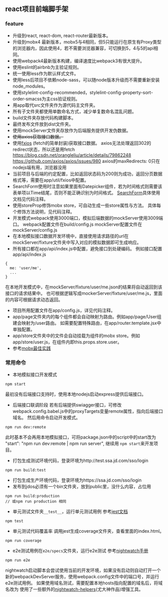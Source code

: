 ## react项目前端脚手架

### feature

* 升级到react, react-dom, react-router最新版本。
* 升级到mobx4 最新版本，mobx5与4相同，但5只能运行在原生有Proxy类型的浏览器内，因此使用4，若不需要浏览器兼容，可切换到5，4与5的api相同。
* 使用webpack4最新版本构建，编译速度比webpack3有很大提升。
* 使用eslint的airbnb为主验证规则。
* 统一使用less作为默认样式文件。
* 使用less后项目不依赖node-sass，可以随node版本升级而不需要重新安装node\_modules。
* 使用stylelint-config-recommended，stylelint-config-property-sort-order-smacss为主css验证规则。
* 用app取代src文件夹作为源代码主文件夹。
* 所有子文件夹都使用单数命名方式，减少单复数命名混乱问题。
* build文件夹存放代码构建脚本。
* 最终发布文件放到dist文件夹。
* 使用mockServer文件夹存放作为后端服务提供开发伪数据。
* ~~使用axios获取接口数据。~~
* 使用[fxios](https://github.com/superwf/fxios) (fetch的简单封装)获取接口数据。
    axios无法处理返回302的redirect状态，所以还是用fetch
    https://blog.csdn.net/orangleliu/article/details/79862248
    https://github.com/axios/axios/issues/980
    axios的maxRedirects: 0只在nodejs端有用，浏览器没用
* 当前项目与后端的约定配置，比如返回状态码为200则为成功，返回分页数据格式等，需要在app/util/fxios中配置。
* SearchForm使用时注意如果里面有Datepicker组件，若为时间格式则需要该表单项以Time结尾，否则不能正确识别为时间格式。
  [SearchForm](http://git.jd.com/rmb-frontend/react-scaffold/blob/master/app/component/SearchForm/index.jsx)具体使用文档见代码注释。
* 使用storeProp修饰mobx store，可自动生成一些store属性与方法。
  具体每个修饰方法说明，见代码注释。
* 开发模式webpack使用3000端口，模拟后端数据的mockServer使用3009端口。
  webpack配置文件在build/config.js
  mockServer配置文件在mockServer/config.js
* 在本地模拟接口数据开发环境中，直接使用请求路径的url在mockServer/fixture文件夹中写入对应的模拟数据即可生成响应。
* 所有接口都在app/api/index.js中配置，避免接口到处硬编码。
例如接口配置
app/api/index.js
```
{
  me: 'user/me',
  ...
}
```
在本地开发模式中，在mockServer/fixture/user/me.json的结果将自动返回到该接口的请求结果中。
也可根据逻辑写成mockerServer/fixture/user/me.js，里面的内容可根据请求动态返回。

* 项目所用配置文件在app/config.js，详见代码注释。
* app/page文件夹内的每个组件都会自动映射为路由。例如app/page/User组建会映射为/user路由。
  如需要配置特殊路由，在app/router.template.jsx中单独配置。
* app/store文件夹中的文件会自动挂载为组件的mobx store。例如app/store/user.js，在组件内即this.props.store.user。
* 参考[mobx最佳实践](https://medium.com/dailyjs/mobx-react-best-practices-17e01cec4140)

### 常用命令

* 本地模拟接口开发模式
```
npm start
```
最初没有后端接口支持时，使用本地nodejs启动express提供后端接口。

* 后端接口联调阶段
  若有后端提供swiagger接口，可修改webpack.config.babel.js中的proxyTargets变量remote属性，指向后端接口域名。
然后用命令启动开发模式。
```
npm run dev:remote
```
此时基本不会再用本地模拟接口，可将package.json中的script中的start改为
    "start": "npm run dev:remote | npm run server",
继续用 `npm start`来开发项目。

* 打包生成测试环境代码，登录环境为http://test.ssa.jd.com/sso/login
```
npm run build:test
```

* 打包生成生产环境代码，登录环境为https://ssa.jd.com/sso/login
* 发布到jdos必须有一个bin文件夹，放到public里，没什么内容，占位用
```
npm run build:production
// 或npm run production 相同
```

* 单元测试文件夹`__test__`，运行单元测试用例
  参考[jest文档](https://facebook.github.io/jest/)
```
npm test
```

* 单元测试代码覆盖率
  调用jest生成coverage文件夹，查看里面的index.html。
```
npm run coverage
```

* e2e测试用例在`e2e/specs`文件夹，运行e2e测试
  参考[nightwatch手册](http://nightwatchjs.org/api)
```
npm run e2e
```
  nightwatch启动脚本会尝试使用当前的开发环境，如果没有启动则自动打开一个新的webpackDevServer服务，使用webpack.config文件中的端口号，并运行e2e测试用例。
  如果使用域名测试，需要配置本地hosts指向配置的域名后，将域名改为
  使用了一些额外的[nightwatch-helpers](https://npm.taobao.org/package/nightwatch-helpers)(尤大神作品)增强工具。
